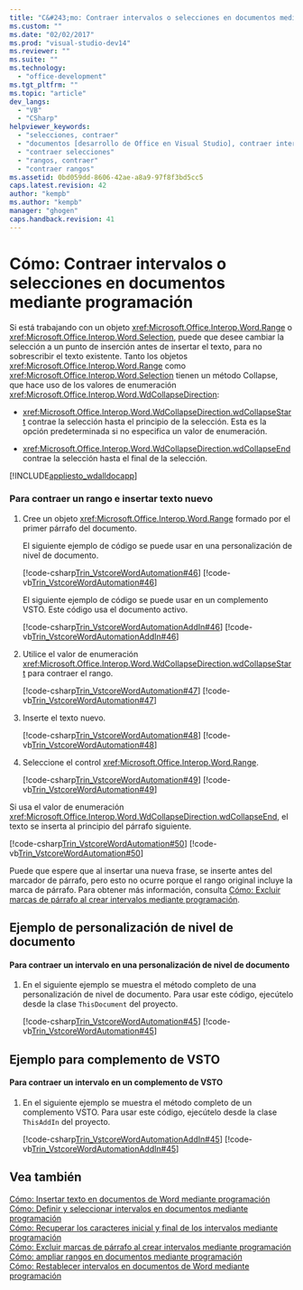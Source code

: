 ```yaml
---
title: "C&#243;mo: Contraer intervalos o selecciones en documentos mediante programaci&#243;n"
ms.custom: ""
ms.date: "02/02/2017"
ms.prod: "visual-studio-dev14"
ms.reviewer: ""
ms.suite: ""
ms.technology: 
  - "office-development"
ms.tgt_pltfrm: ""
ms.topic: "article"
dev_langs: 
  - "VB"
  - "CSharp"
helpviewer_keywords: 
  - "selecciones, contraer"
  - "documentos [desarrollo de Office en Visual Studio], contraer intervalos"
  - "contraer selecciones"
  - "rangos, contraer"
  - "contraer rangos"
ms.assetid: 0bd059dd-8606-42ae-a8a9-97f8f3bd5cc5
caps.latest.revision: 42
author: "kempb"
ms.author: "kempb"
manager: "ghogen"
caps.handback.revision: 41
---
```

# C&#243;mo: Contraer intervalos o selecciones en documentos mediante programaci&#243;n
  Si está trabajando con un objeto <xref:Microsoft.Office.Interop.Word.Range> o <xref:Microsoft.Office.Interop.Word.Selection>, puede que desee cambiar la selección a un punto de inserción antes de insertar el texto, para no sobrescribir el texto existente. Tanto los objetos <xref:Microsoft.Office.Interop.Word.Range> como <xref:Microsoft.Office.Interop.Word.Selection> tienen un método Collapse, que hace uso de los valores de enumeración <xref:Microsoft.Office.Interop.Word.WdCollapseDirection>:  
  
-   <xref:Microsoft.Office.Interop.Word.WdCollapseDirection.wdCollapseStart> contrae la selección hasta el principio de la selección. Esta es la opción predeterminada si no especifica un valor de enumeración.  
  
-   <xref:Microsoft.Office.Interop.Word.WdCollapseDirection.wdCollapseEnd> contrae la selección hasta el final de la selección.  
  
 [!INCLUDE[appliesto_wdalldocapp](../vsto/includes/appliesto-wdalldocapp-md.md)]  
  
### Para contraer un rango e insertar texto nuevo  
  
1.  Cree un objeto <xref:Microsoft.Office.Interop.Word.Range> formado por el primer párrafo del documento.  
  
     El siguiente ejemplo de código se puede usar en una personalización de nivel de documento.  
  
     [!code-csharp[Trin_VstcoreWordAutomation#46](../snippets/csharp/VS_Snippets_OfficeSP/Trin_VstcoreWordAutomation/CS/ThisDocument.cs#46)]
     [!code-vb[Trin_VstcoreWordAutomation#46](../snippets/visualbasic/VS_Snippets_OfficeSP/Trin_VstcoreWordAutomation/VB/ThisDocument.vb#46)]  
  
     El siguiente ejemplo de código se puede usar en un complemento VSTO. Este código usa el documento activo.  
  
     [!code-csharp[Trin_VstcoreWordAutomationAddIn#46](../snippets/csharp/VS_Snippets_OfficeSP/Trin_VstcoreWordAutomationAddIn/CS/ThisAddIn.cs#46)]
     [!code-vb[Trin_VstcoreWordAutomationAddIn#46](../snippets/visualbasic/VS_Snippets_OfficeSP/Trin_VstcoreWordAutomationAddIn/VB/ThisAddIn.vb#46)]  
  
2.  Utilice el valor de enumeración <xref:Microsoft.Office.Interop.Word.WdCollapseDirection.wdCollapseStart> para contraer el rango.  
  
     [!code-csharp[Trin_VstcoreWordAutomation#47](../snippets/csharp/VS_Snippets_OfficeSP/Trin_VstcoreWordAutomation/CS/ThisDocument.cs#47)]
     [!code-vb[Trin_VstcoreWordAutomation#47](../snippets/visualbasic/VS_Snippets_OfficeSP/Trin_VstcoreWordAutomation/VB/ThisDocument.vb#47)]  
  
3.  Inserte el texto nuevo.  
  
     [!code-csharp[Trin_VstcoreWordAutomation#48](../snippets/csharp/VS_Snippets_OfficeSP/Trin_VstcoreWordAutomation/CS/ThisDocument.cs#48)]
     [!code-vb[Trin_VstcoreWordAutomation#48](../snippets/visualbasic/VS_Snippets_OfficeSP/Trin_VstcoreWordAutomation/VB/ThisDocument.vb#48)]  
  
4.  Seleccione el control <xref:Microsoft.Office.Interop.Word.Range>.  
  
     [!code-csharp[Trin_VstcoreWordAutomation#49](../snippets/csharp/VS_Snippets_OfficeSP/Trin_VstcoreWordAutomation/CS/ThisDocument.cs#49)]
     [!code-vb[Trin_VstcoreWordAutomation#49](../snippets/visualbasic/VS_Snippets_OfficeSP/Trin_VstcoreWordAutomation/VB/ThisDocument.vb#49)]  
  
 Si usa el valor de enumeración <xref:Microsoft.Office.Interop.Word.WdCollapseDirection.wdCollapseEnd>, el texto se inserta al principio del párrafo siguiente.  
  
 [!code-csharp[Trin_VstcoreWordAutomation#50](../snippets/csharp/VS_Snippets_OfficeSP/Trin_VstcoreWordAutomation/CS/ThisDocument.cs#50)]
 [!code-vb[Trin_VstcoreWordAutomation#50](../snippets/visualbasic/VS_Snippets_OfficeSP/Trin_VstcoreWordAutomation/VB/ThisDocument.vb#50)]  
  
 Puede que espere que al insertar una nueva frase, se inserte antes del marcador de párrafo, pero esto no ocurre porque el rango original incluye la marca de párrafo. Para obtener más información, consulta [Cómo: Excluir marcas de párrafo al crear intervalos mediante programación](../vsto/how-to-programmatically-exclude-paragraph-marks-when-creating-ranges.md).  
  
## Ejemplo de personalización de nivel de documento  
  
#### Para contraer un intervalo en una personalización de nivel de documento  
  
1.  En el siguiente ejemplo se muestra el método completo de una personalización de nivel de documento. Para usar este código, ejecútelo desde la clase `ThisDocument` del proyecto.  
  
     [!code-csharp[Trin_VstcoreWordAutomation#45](../snippets/csharp/VS_Snippets_OfficeSP/Trin_VstcoreWordAutomation/CS/ThisDocument.cs#45)]
     [!code-vb[Trin_VstcoreWordAutomation#45](../snippets/visualbasic/VS_Snippets_OfficeSP/Trin_VstcoreWordAutomation/VB/ThisDocument.vb#45)]  
  
## Ejemplo para complemento de VSTO  
  
#### Para contraer un intervalo en un complemento de VSTO  
  
1.  En el siguiente ejemplo se muestra el método completo de un complemento VSTO. Para usar este código, ejecútelo desde la clase `ThisAddIn` del proyecto.  
  
     [!code-csharp[Trin_VstcoreWordAutomationAddIn#45](../snippets/csharp/VS_Snippets_OfficeSP/Trin_VstcoreWordAutomationAddIn/CS/ThisAddIn.cs#45)]
     [!code-vb[Trin_VstcoreWordAutomationAddIn#45](../snippets/visualbasic/VS_Snippets_OfficeSP/Trin_VstcoreWordAutomationAddIn/VB/ThisAddIn.vb#45)]  
  
## Vea también  
 [Cómo: Insertar texto en documentos de Word mediante programación](../vsto/how-to-programmatically-insert-text-into-word-documents.md)   
 [Cómo: Definir y seleccionar intervalos en documentos mediante programación](../vsto/how-to-programmatically-define-and-select-ranges-in-documents.md)   
 [Cómo: Recuperar los caracteres inicial y final de los intervalos mediante programación](../vsto/how-to-programmatically-retrieve-start-and-end-characters-in-ranges.md)   
 [Cómo: Excluir marcas de párrafo al crear intervalos mediante programación](../vsto/how-to-programmatically-exclude-paragraph-marks-when-creating-ranges.md)   
 [Cómo: ampliar rangos en documentos mediante programación](../vsto/how-to-programmatically-extend-ranges-in-documents.md)   
 [Cómo: Restablecer intervalos en documentos de Word mediante programación](../vsto/how-to-programmatically-reset-ranges-in-word-documents.md)  
  
  